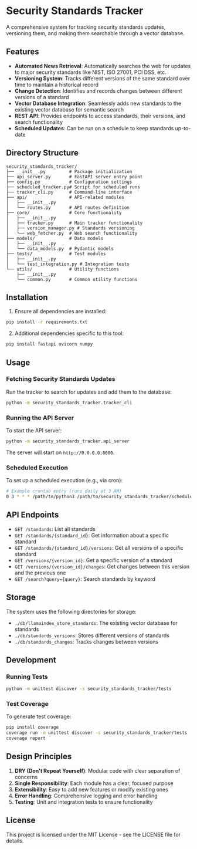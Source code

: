 # Security Standards Tracker

A comprehensive system for tracking security standards updates, versioning them, and making them searchable through a vector database.

## Features

- **Automated News Retrieval**: Automatically searches the web for updates to major security standards like NIST, ISO 27001, PCI DSS, etc.
- **Versioning System**: Tracks different versions of the same standard over time to maintain a historical record
- **Change Detection**: Identifies and records changes between different versions of a standard
- **Vector Database Integration**: Seamlessly adds new standards to the existing vector database for semantic search
- **REST API**: Provides endpoints to access standards, their versions, and search functionality
- **Scheduled Updates**: Can be run on a schedule to keep standards up-to-date

## Directory Structure

```
security_standards_tracker/
├── __init__.py         # Package initialization
├── api_server.py       # FastAPI server entry point 
├── config.py           # Configuration settings
├── scheduled_tracker.py# Script for scheduled runs
├── tracker_cli.py      # Command-line interface
├── api/                # API-related modules
│   ├── __init__.py
│   └── routes.py       # API routes definition
├── core/               # Core functionality
│   ├── __init__.py
│   ├── tracker.py      # Main tracker functionality
│   ├── version_manager.py # Standards versioning
│   └── web_fetcher.py  # Web search functionality
├── models/             # Data models
│   ├── __init__.py
│   └── data_models.py  # Pydantic models
├── tests/              # Test modules
│   ├── __init__.py
│   └── test_integration.py # Integration tests
└── utils/              # Utility functions
    ├── __init__.py
    └── common.py       # Common utility functions
```

## Installation

1. Ensure all dependencies are installed:

```bash
pip install -r requirements.txt
```

2. Additional dependencies specific to this tool:

```bash
pip install fastapi uvicorn numpy
```

## Usage

### Fetching Security Standards Updates

Run the tracker to search for updates and add them to the database:

```bash
python -m security_standards_tracker.tracker_cli
```

### Running the API Server

To start the API server:

```bash
python -m security_standards_tracker.api_server
```

The server will start on `http://0.0.0.0:8000`.

### Scheduled Execution

To set up a scheduled execution (e.g., via cron):

```bash
# Example crontab entry (runs daily at 3 AM)
0 3 * * * /path/to/python3 /path/to/security_standards_tracker/scheduled_tracker.py
```

## API Endpoints

- `GET /standards`: List all standards
- `GET /standards/{standard_id}`: Get information about a specific standard
- `GET /standards/{standard_id}/versions`: Get all versions of a specific standard
- `GET /versions/{version_id}`: Get a specific version of a standard
- `GET /versions/{version_id}/changes`: Get changes between this version and the previous one
- `GET /search?query={query}`: Search standards by keyword

## Storage

The system uses the following directories for storage:

- `./db/llamaindex_store_standards`: The existing vector database for standards
- `./db/standards_versions`: Stores different versions of standards
- `./db/standards_changes`: Tracks changes between versions

## Development

### Running Tests

```bash
python -m unittest discover -s security_standards_tracker/tests
```

### Test Coverage

To generate test coverage:

```bash
pip install coverage
coverage run -m unittest discover -s security_standards_tracker/tests
coverage report
```

## Design Principles

1. **DRY (Don't Repeat Yourself)**: Modular code with clear separation of concerns
2. **Single Responsibility**: Each module has a clear, focused purpose
3. **Extensibility**: Easy to add new features or modify existing ones
4. **Error Handling**: Comprehensive logging and error handling
5. **Testing**: Unit and integration tests to ensure functionality

## License

This project is licensed under the MIT License - see the LICENSE file for details.
